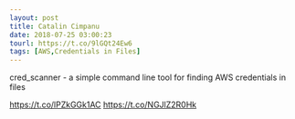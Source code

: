 ```yaml
---
layout: post
title: Catalin Cimpanu
date: 2018-07-25 03:00:23
tourl: https://t.co/9lGQt24Ew6
tags: [AWS,Credentials in Files]
---
```

cred_scanner - a simple command line tool for finding AWS credentials in files

https://t.co/lPZkGGk1AC https://t.co/NGJlZ2R0Hk